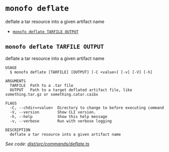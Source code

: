 `monofo deflate`
================

deflate a tar resource into a given artifact name

* [`monofo deflate TARFILE OUTPUT`](#monofo-deflate-tarfile-output)

## `monofo deflate TARFILE OUTPUT`

deflate a tar resource into a given artifact name

```
USAGE
  $ monofo deflate [TARFILE] [OUTPUT] [-C <value>] [-v] [-V] [-h]

ARGUMENTS
  TARFILE  Path to a .tar file
  OUTPUT   Path to a target deflated artifact file, like something.tar.gz or something.catar.caibx

FLAGS
  -C, --chdir=<value>  Directory to change to before executing command
  -V, --version        Show CLI version.
  -h, --help           Show this help message
  -v, --verbose        Run with verbose logging

DESCRIPTION
  deflate a tar resource into a given artifact name
```

_See code: [dist/src/commands/deflate.ts](https://github.com/vital-software/monofo/blob/v5.0.1/dist/src/commands/deflate.ts)_
